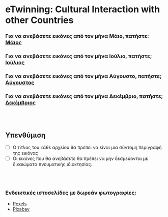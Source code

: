 # eTwinning: Cultural Interaction with other Countries

### Για να ανεβάσετε εικόνες από τον μήνα Μάιο, πατήστε: [Μάιος](https://www.dropbox.com/request/xMNCBVowZw8iKq1gC4yw)

### Για να ανεβάσετε εικόνες από τον μήνα Ιούλιο, πατήστε; [Ιούλιος](https://www.dropbox.com/request/DtP4IB9jJv8YRgNDRn9h)

### Για να ανεβάσετε εικόνες από τον μήνα Αύγουστο, πατήστε; [Αύγουστος](https://www.dropbox.com/request/j2aL3uMP0tv78qeygpvZ)

### Για να ανεβάσετε εικόνες από τον μήνα Δεκέμβριο, πατήστε; [Δεκέμβριος](https://www.dropbox.com/request/6QQ2ahaNboAlMqOFPEnX)

<br>
<br>

## Υπενθύμιση
- [ ] Ο τίτλος του κάθε αρχείου θα πρέπει να είναι μια σύντομη περιγραφή της εικόνας
- [ ] Οι εικόνες που θα ανεβάσετε θα πρέπει να μην δεσμεύονται με δικαιώματα πνευματικής ιδιοκτησίας.

<br>
<br>


### Ενδεικτικές ιστοσελίδες με δωρεάν φωτογραφίες:
* [Pexels](https://www.pexels.com)
* [Pixabay](https://pixabay.com/photos/)
